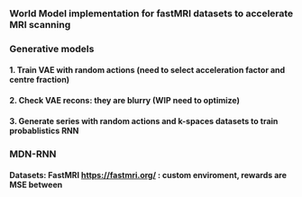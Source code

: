 ### World Model implementation for fastMRI datasets to accelerate MRI scanning 

###  Generative models 
#### 1. Train VAE with random actions (need to select acceleration factor and centre fraction)
#### 2. Check VAE recons: they are blurry (WIP need to optimize)
#### 3. Generate series with random actions and k-spaces datasets to train probablistics RNN


### MDN-RNN 

####
####
####





#### Datasets: FastMRI https://fastmri.org/ : custom enviroment, rewards are MSE between 

